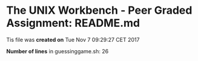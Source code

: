 # The UNIX Workbench - Peer Graded Assignment: README.md 

Tis file was **created on** Tue Nov 7 09:29:27 CET 2017
 
**Number of lines** in guessinggame.sh:
26
